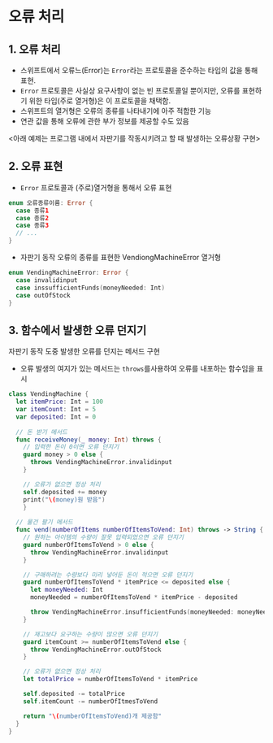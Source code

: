 # 오류 처리

## 1. 오류 처리

- 스위프트에서 오류느(Error)는 `Error`라는 프로토콜을 준수하는 타입의 값을 통해 표현.
- `Error` 프로토콜은 사실상 요구사항이 없는 빈 프로토콜일 뿐이지만, 오류를 표현하기 위한 타입(주로 열거형)은 이 프로토콜을 채택함.
- 스위프트의 열거형은 오류의 종류를 나타내기에 아주 적합한 기능
- 연관 값을 통해 오류에 관한 부가 정보를 제공할 수도 있음

<아래 예제는 프로그램 내에서 자판기를 작동시키려고 할 때 발생하는 오류상황 구현>

## 2. 오류 표현

- `Error` 프로토콜과 (주로)열거형을 통해서 오류 표현

``` swift
enum 오류종류이름: Error {
  case 종류1
  case 종류2
  case 종류3
  // ...
}
```

- 자판기 동작 오류의 종류를 표현한 VendiongMachineError 열거형

``` swift
enum VendingMachineError: Error {
  case invalidinput
  case inssufficientFunds(moneyNeeded: Int)
  case outOfStock
}
```

## 3. 함수에서 발생한 오류 던지기

자판기 동작 도중 발생한 오류를 던지는 메서드 구현

- 오류 발생의 여지가 있는 메서드는 `throws`를사용하여 오류를 내포하는 함수임을 표시

``` swift
class VendingMachine {
  let itemPrice: Int = 100
  var itemCount: Int = 5
  var deposited: Int = 0
  
  // 돈 받기 메서드
  func receiveMoney(_ money: Int) throws {
    // 입력한 돈이 0이면 오류 던지기
    guard money > 0 else {
      throws VendingMachineError.invalidinput
    }

    // 오류가 없으면 정상 처리
    self.deposited += money
    print("\(money)원 받음")
	}
	
  // 물건 팔기 메서드
  func vend(numberOfItems numberOfItemsToVend: Int) throws -> String {
    // 원하는 아이템의 수량이 잘못 입력되었으면 오류 던지기
    guard numberOfItemsToVend > 0 else {
      throw VendingMachineError.invalidinput
    }

    // 구매하려는 수량보다 미리 넣어둔 돈이 적으면 오류 던지기
    guard numberOfItemsToVend * itemPrice <= deposited else {
      let moneyNeeded: Int
      moneyNeeded = numberOfItemsToVend * itemPrice - deposited

      throw VendingMachineError.insufficientFunds(moneyNeeded: moneyNeeded)
    }

    // 재고보다 요구하는 수량이 많으면 오류 던지기
    guard itemCount >= numberOfItemsToVend else {
      throw VendingMachineError.outOfStock
    }

    // 오류가 없으면 정상 처리
    let totalPrice = numberOfItemsToVend * itemPrice

    self.deposited -= totalPrice
    self.itemCount -= numberOfItmesToVend

    return "\(numberOfItemsToVend)개 제공함"
  }
}
```

